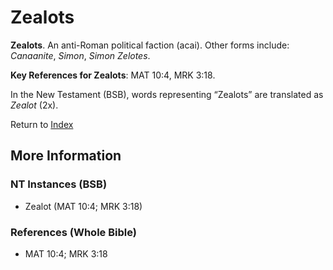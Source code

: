 # Zealots
**Zealots**. 
An anti-Roman political faction (acai). 
Other forms include: 
*Canaanite*, *Simon*, *Simon Zelotes*. 


**Key References for Zealots**: 
MAT 10:4, MRK 3:18. 




In the New Testament (BSB), words representing “Zealots” are translated as 
*Zealot* (2x). 


Return to [Index](00-Index.md)

## More Information

### NT Instances (BSB)

* Zealot (MAT 10:4; MRK 3:18)



### References (Whole Bible)

* MAT 10:4; MRK 3:18



